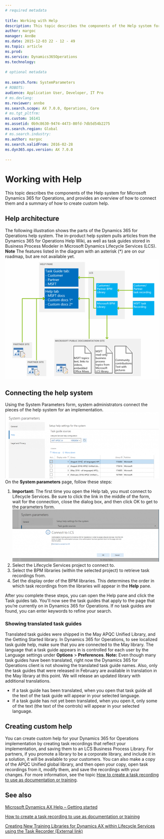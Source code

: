 ```yaml
---
# required metadata

title: Working with Help
description: This topic describes the components of the Help system for Microsoft Dynamics 365 for Operations, and provides an overview of how to connect them and a summary of how to create custom help. 
author: margoc
manager: AnnBe
ms.date: 2015-12-03 22 - 12 - 49
ms.topic: article
ms.prod: 
ms.service: Dynamics365Operations
ms.technology: 

# optional metadata

ms.search.form: SystemParameters
# ROBOTS: 
audience: Application User, Developer, IT Pro
# ms.devlang: 
ms.reviewer: annbe
ms.search.scope: AX 7.0.0, Operations, Core
# ms.tgt_pltfrm: 
ms.custom: 16141
ms.assetid: 0b9c8630-9474-4473-80fd-7db5d54b2275
ms.search.region: Global
# ms.search.industry: 
ms.author: margoc
ms.search.validFrom: 2016-02-28
ms.dyn365.ops.version: AX 7.0.0

---
```


# Working with Help

This topic describes the components of the Help system for Microsoft Dynamics 365 for Operations, and provides an overview of how to connect them and a summary of how to create custom help. 

Help architecture
-----------------

The following illustration shows the parts of the Dynamics 365 for Operations help system. The in-product help system pulls articles from the Dynamics 365 for Operations Help Wiki, as well as task guides stored in Business Process Modeler in Microsoft Dynamics Lifecycle Services (LCS). **Note** The features listed in the diagram with an asterisk (\*) are on our roadmap, but are not available yet. [![Help architecture](./media/help-architecture-1024x800.png)](./media/help-architecture.png)

## Connecting the help system
Using the System Parameters form, system administrators connect the pieces of the help system for an implementation. [![System Parameters form with Help settings](./media/system-parameters_ops-1024x437.png)](./media/system-parameters_ops.png) On the **System parameters** page, follow these steps:

1.  **Important:** The first time you open the Help tab, you must connect to Lifecycle Services. Be sure to click the link in the middle of the form, wait for the connection, close the dialog box, and then click OK to get to the parameters form.[![Connect to LCS](./media/connect-to-lcs-crop-1024x365.png "Connect to LCS")](./media/connect-to-lcs-crop.png)
2.  Select the Lifecycle Services project to connect to.
3.  Select the BPM libraries (within the selected project) to retrieve task recordings from.
4.  Set the display order of the BPM libraries. This determines the order in which task recordings from the libraries will appear in the **Help** pane.

After you complete these steps, you can open the Help pane and click the Task guides tab. You'll now see the task guides that apply to the page that you’re currently on in Dynamics 365 for Operations. If no task guides are found, you can enter keywords to refine your search.

### Showing translated task guides

Translated task guides were shipped in the May APQC Unified Library, and the Getting Started library. In Dynamics 365 for Operations, to see localized task guide help, make sure that you are connected to the May library. The language that a task guide appears in is controlled for each user by the Language settings under **Options** &gt; **Preferences**. **Note:** Even though many task guides have been translated, right now the Dynamics 365 for Operations client is not showing the translated task guide names. Also, only the task guides that were released in February are available in translation in the May library at this point. We will release an updated library with additional translations.

-   If a task guide has been translated, when you open that task guide all the text of the task guide will appear in your selected language.
-   If a task guide has not yet been translated, when you open it, only some of the text (the text of the controls) will appear in your selected language.

## Creating custom help
You can create custom help for your Dynamics 365 for Operations implementation by creating task recordings that reflect your implementation, and saving them to an LCS Business Process Library. For partners, if you promote a library to be a corporate library, and include it in a solution, it will be available to your customers. You can also make a copy of the APQC Unified global library, and then open your copy, open task recordings from it, modify them, and save the recordings with your changes. For more information, see the topic [How to create a task recording to use as documentation or training](../user-interface/task-recorder.md).

See also
--------

[Microsoft Dynamics AX Help – Getting started](help-get-started.md)

[How to create a task recording to use as documentation or training](../user-interface/task-recorder.md)

[Creating New Training Libraries for Dynamics AX within Lifecycle Services using the Task Recorder (External link)](https://docs.com/mufife/163372c6-f366-4c5a-94fa-93e2c25f878a/creating-new-training-libraries-for-dynamics-ax)

